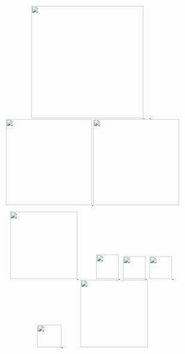 <p align="center">
<a href="https://www.nvidia.com/ko-kr/geforce/graphics-cards/40-series/rtx-4090/" target="_blank">
<img src="https://user-images.githubusercontent.com/101509164/225854154-13f69901-7dbb-4ce5-8793-9f1282ce7123.png" width="300px">
</a>&nbsp;
<a href="https://www.youtube.com/watch?v=SdDs0ScOFSU" target="_blank">
  <img src="https://user-images.githubusercontent.com/101509164/225862946-ebc2005c-bd6a-4573-8062-e9d254592b58.png" style="width:5px; height:130px">
</a>&nbsp;&nbsp;
<a href="https://solved.ac/profile/aprkfrmrgua1" target="_blank">
  <img src="http://mazassumnida.wtf/api/v2/generate_badge?boj=aprkfrmrgua1" style="width:230px;">
</a>
<a href="https://www.acmicpc.net/user/aprkfrmrgua1">
  <img src="http://mazandi.herokuapp.com/api?handle=aprkfrmrgua1&theme=dark" style="width:230px;">
</a>
</p>
<p align="center">
<a href="https://pytorch.kr/" target="_blank">
    <img src="https://user-images.githubusercontent.com/101509164/226171393-2573d7af-3988-4271-9548-952342198081.png" style="width:180px">
</a>
&nbsp;
&nbsp;
&nbsp;
&nbsp;
&nbsp;
&nbsp;
<a href="mailto:aprkfrmrgua@gmail.com" target="_blank">
    <img src="https://user-images.githubusercontent.com/101509164/196611221-2e0f4522-8b05-4895-a00d-148394ad7811.png" style="width:60px; height:65px">
</a>
&nbsp;
<a href="mailto:dnjfdid14@naver.com" target="_blank">
    <img src="https://user-images.githubusercontent.com/101509164/196611966-8736d416-ee3e-4f7d-9105-05f560be95e0.png" style="width:60px">
</a>
&nbsp;
<a href="https://velog.io/@aprkfrmrgua" target="_blank">
        <img src="https://user-images.githubusercontent.com/101509164/196610533-424a8bb1-a6c6-48f2-a249-9535aca149da.png" style="width:60px">
</a>
&nbsp;
<a href="https://www.lifewire.com/404-not-found-error-explained-2622936?utm_source=pinterest" target="_blank">
    <img src="https://user-images.githubusercontent.com/101509164/225542194-ce3245ae-5a42-466c-8908-c198a45f6223.png" style="width:65px; height:60px">
</a>
&nbsp;
&nbsp;
&nbsp;
&nbsp;
&nbsp;
&nbsp;
<a href="https://fastapi.tiangolo.com/ko/" target="_blank">
        <img src="https://user-images.githubusercontent.com/101509164/226171277-3f954114-7884-4a17-b7e6-3f2e402f0ced.png" style="width:180px">
</a>
<p align="center">
    <a href="https://youtu.be/9Lyrbt4osl0">
    <img src="https://user-images.githubusercontent.com/101509164/226171913-1459589f-4975-4739-a4d0-bba73d8345c6.png" style="width:800px; height:7px">
    </a>
</p>
